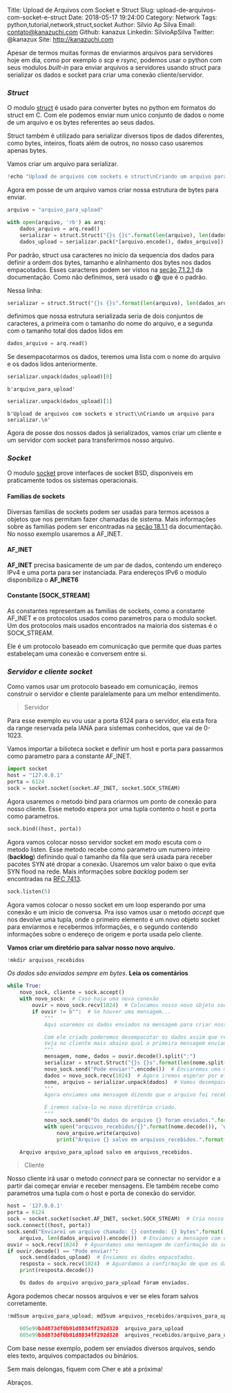 Title: Upload de Arquivos com Socket e Struct
Slug: upload-de-arquivos-com-socket-e-struct
Date: 2018-05-17 19:24:00
Category: Network
Tags: python,tutorial,network,struct,socket
Author: Silvio Ap Silva
Email: contato@kanazuchi.com
Github: kanazux
Linkedin: SilvioApSilva
Twitter: @kanazux
Site: http://kanazuchi.com

Apesar de termos muitas formas de enviarmos arquivos para servidores hoje em dia, como por exemplo o *scp* e *rsync*, podemos usar o python com seus modulos *built-in* para enviar arquivos a servidores usando struct para serializar os dados e socket para criar uma conexão cliente/servidor.

### *Struct*

O modulo [struct](https://docs.python.org/3/library/struct.html) é usado para converter bytes no python em formatos do struct em C.
Com ele podemos enviar num unico conjunto de dados o nome de um arquivo e os bytes referentes ao seus dados.

Struct também é utilizado para serializar diversos tipos de dados diferentes, como bytes, inteiros, floats além de outros, no nosso caso usaremos apenas bytes.

Vamos criar um arquivo para serializar.

```python
!echo "Upload de arquivos com sockets e struct\nCriando um arquivo para serializar." > arquivo_para_upload
```

Agora em posse de um arquivo vamos criar nossa estrutura de bytes para enviar.

```python
arquivo = "arquivo_para_upload"
```

```python
with open(arquivo, 'rb') as arq:
    dados_arquivo = arq.read()
    serializar = struct.Struct("{}s {}s".format(len(arquivo), len(dados_arquivo)))
    dados_upload = serializar.pack(*[arquivo.encode(), dados_arquivo])
```

Por padrão, struct usa caracteres no inicio da sequencia dos dados para definir a ordem dos bytes, tamanho e alinhamento dos bytes nos dados empacotados.
Esses caracteres podem ser vistos na [seção 7.1.2.1](https://docs.python.org/3/library/struct.html#byte-order-size-and-alignment) da documentação.
Como não definimos, será usado o **@** que é o padrão.

Nessa linha:
```python
serializar = struct.Struct("{}s {}s".format(len(arquivo), len(dados_arquivo)))
```
definimos que nossa estrutura serializada seria de dois conjuntos de caracteres, a primeira com o tamanho do nome do arquivo, e a segunda com o tamanho total dos dados lidos em
```python
dados_arquivo = arq.read()
```

Se desempacotarmos os dados, teremos uma lista com o nome do arquivo e os dados lidos anteriormente.

```python
serializar.unpack(dados_upload)[0]
```

    b'arquivo_para_upload'


```python
serializar.unpack(dados_upload)[1]
```

    b'Upload de arquivos com sockets e struct\\nCriando um arquivo para serializar.\n'


Agora de posse dos nossos dados já serializados, vamos criar um cliente e um servidor com socket para transferirmos nosso arquivo.

### *Socket*

O modulo [socket](https://docs.python.org/3/library/socket.html) prove interfaces de socket BSD, disponiveis em praticamente todos os sistemas operacionais.

#### Familias de sockets

Diversas familias de sockets podem ser usadas para termos acessos a objetos que nos permitam fazer chamadas de sistema.
Mais informações sobre as familias podem ser encontradas na [seção 18.1.1](https://docs.python.org/3/library/socket.html#socket-families) da documentação. No nosso exemplo usaremos a AF_INET.

#### AF_INET

**AF_INET** precisa basicamente de um par de dados, contendo um endereço IPv4 e uma porta para ser instanciada.
Para endereços IPv6 o modulo disponibiliza o **AF_INET6**

#### Constante [SOCK_STREAM]

As constantes representam as familias de sockets, como a constante AF_INET e os protocolos usados como parametros para o modulo socket.
Um dos protocolos mais usados encontrados na maioria dos sistemas é o SOCK_STREAM.

Ele é um protocolo baseado em comunicação que permite que duas partes estabeleçam uma conexão e conversem entre si.

### *Servidor e cliente socket*

Como vamos usar um protocolo baseado em comunicação, iremos construir o servidor e cliente paralelamente para um melhor entendimento.

> Servidor

Para esse exemplo eu vou usar a porta 6124 para o servidor, ela esta fora da range reservada pela IANA para sistemas conhecidos, que vai de 0-1023.

Vamos importar a bilioteca socket e definir um host e porta para passarmos como parametro para a constante AF_INET.

```python
import socket
host = "127.0.0.1"
porta = 6124
sock = socket.socket(socket.AF_INET, socket.SOCK_STREAM)
```

Agora usaremos o metodo bind para criarmos um ponto de conexão para nosso cliente. Esse metodo espera por uma tupla contento o host e porta como parametros.

```python
sock.bind((host, porta))
```

Agora vamos colocar nosso servidor socket em modo escuta com o metodo listen. Esse metodo recebe como parametro um numero inteiro (**backlog**) definindo qual o tamanho da fila que será usada para receber pacotes SYN até dropar a conexão. Usaremos um valor baixo o que evita SYN flood na rede. Mais informações sobre *backlog* podem ser encontradas na [RFC 7413](https://tools.ietf.org/html/rfc7413).

```python
sock.listen(5)
```

Agora vamos colocar o nosso socket em um loop esperando por uma conexão e um inicio de conversa. Pra isso vamos usar o metodo *accept* que nos devolve uma tupla, onde o primeiro elemento é um novo objeto socket para enviarmos e recebermos informações, e o segundo contendo informações sobre o endereço de origem e porta usada pelo cliente.

**Vamos criar um diretório para salvar nosso novo arquivo.**

```python
!mkdir arquivos_recebidos
```

*Os dados são enviados sempre em bytes*. **Leia os comentários**

```python
while True:
    novo_sock, cliente = sock.accept()
    with novo_sock:  # Caso haja uma nova conexão
        ouvir = novo_sock.recv(1024)  # Colocamos nosso novo objeto socket para ouvir
        if ouvir != b"":  # Se houver uma mensagem...
            """
            Aqui usaremos os dados enviados na mensagem para criar nosso serielizador.

            Com ele criado poderemos desempacotar os dados assim que recebermos.
            Veja no cliente mais abaixo qual a primeira mensagem enviada.
            """
            mensagem, nome, dados = ouvir.decode().split(":")
            serializar = struct.Struct("{}s {}s".format(len(nome.split()[0]), int(dados.split()[0])))
            novo_sock.send("Pode enviar!".encode())  # Enviaremos uma mensagem para o cliente enviar os dados.
            dados = novo_sock.recv(1024)  # Agora iremos esperar por eles.
            nome, arquivo = serializar.unpack(dados)  # Vamos desempacotar os dados
            """
            Agora enviamos uma mensagem dizendo que o arquivo foi recebido.

            E iremos salva-lo no novo diretório criado.
            """
            novo_sock.send("Os dados do arquivo {} foram enviados.".format(nome.decode()).encode())
            with open("arquivos_recebidos/{}".format(nome.decode()), 'wb') as novo_arquivo:
                novo_arquivo.write(arquivo)
                print("Arquivo {} salvo em arquivos_recebidos.".format(nome.decode()))

    Arquivo arquivo_para_upload salvo em arquivos_recebidos.

```

> Cliente

Nosso cliente irá usar o metodo *connect* para se connectar no servidor e a partir dai começar enviar e receber mensagens. Ele também recebe como parametros uma tupla com o host e porta de conexão do servidor.

```python
host = '127.0.0.1'
porta = 6124
sock = socket.socket(socket.AF_INET, socket.SOCK_STREAM)  # Cria nosso objeto socket
sock.connect((host, porta))
sock.send("Enviarei um arquivo chamado: {} contendo: {} bytes".format(
    arquivo, len(dados_arquivo)).encode())  # Enviamos a mensagem com o nome e tamanho do arquivo.
ouvir = sock.recv(1024)  # Aguardamos uma mensagem de confirmação do servidor.
if ouvir.decode() == "Pode enviar!":
    sock.send(dados_upload)  # Enviamos os dados empacotados.
    resposta = sock.recv(1024)  # Aguardamos a confirmação de que os dados foram enviados.
    print(resposta.decode())

    Os dados do arquivo arquivo_para_upload foram enviados.

```

Agora podemos checar nossos arquivos e ver se eles foram salvos corretamente.

```python
!md5sum arquivo_para_upload; md5sum arquivos_recebidos/arquivos_para_upload

    605e99b3d873df0b91d8834ff292d320  arquivo_para_upload
    605e99b3d873df0b91d8834ff292d320  arquivos_recebidos/arquivo_para_upload

```

Com base nesse exemplo, podem ser enviados diversos arquivos, sendo eles texto, arquivos compactados ou binários.

Sem mais delongas, fiquem com Cher e até a próxima!

Abraços.

